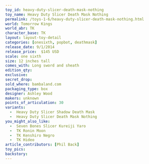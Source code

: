 ```yaml
---
toy_id: heavy-duty-slicer-death-mask-nothing
toy_name: Heavy Duty Slicer Death Mask Nothing
permalink: /toys-1-6/heavy-duty-slicer-death-mask-nothing.html
world: Tomorrow Kings
world_abr: TK
character_base: TK
layout: layout-toy-detail
categories: [onesixth, popbot, deathmask]
release_date: 9/1/2014
release_price:  $145 USD
scale: one sixth
size: 12 inches tall
comes_with: Long sword and sheath
edition_qty: 
exclusive: 
secret_drop: 
sold_where: bambaland.com
packaging_type: box
designer: Ashley Wood
makers: unknown
points_of_articulation: 30
variants: 
  -  Heavy Duty Slicer Shadow Death Mask
  -  Heavy Duty Slicer Death Mask Nothing
you_might_also_like:
  -  Seven Bones Slicer Kureiji Yaro
  -  TK Ronin Moon
  -  TK Kenshiro Negro
  -  TK Hideo  
article_contributors: [Phil Back]
toy_pics:
backstory:
---
```

